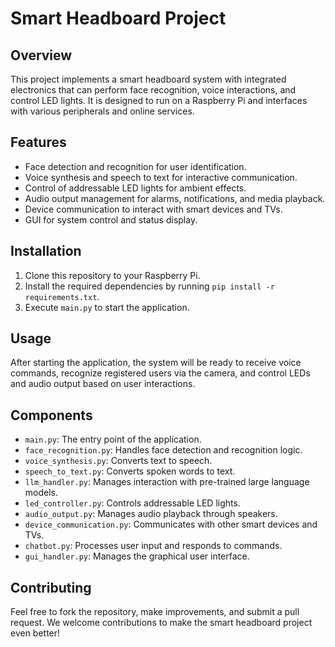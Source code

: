 # Smart Headboard Project

## Overview
This project implements a smart headboard system with integrated electronics that can perform face recognition, voice interactions, and control LED lights. It is designed to run on a Raspberry Pi and interfaces with various peripherals and online services.

## Features
- Face detection and recognition for user identification.
- Voice synthesis and speech to text for interactive communication.
- Control of addressable LED lights for ambient effects.
- Audio output management for alarms, notifications, and media playback.
- Device communication to interact with smart devices and TVs.
- GUI for system control and status display.

## Installation
1. Clone this repository to your Raspberry Pi.
2. Install the required dependencies by running `pip install -r requirements.txt`.
3. Execute `main.py` to start the application.

## Usage
After starting the application, the system will be ready to receive voice commands, recognize registered users via the camera, and control LEDs and audio output based on user interactions.

## Components
- `main.py`: The entry point of the application.
- `face_recognition.py`: Handles face detection and recognition logic.
- `voice_synthesis.py`: Converts text to speech.
- `speech_to_text.py`: Converts spoken words to text.
- `llm_handler.py`: Manages interaction with pre-trained large language models.
- `led_controller.py`: Controls addressable LED lights.
- `audio_output.py`: Manages audio playback through speakers.
- `device_communication.py`: Communicates with other smart devices and TVs.
- `chatbot.py`: Processes user input and responds to commands.
- `gui_handler.py`: Manages the graphical user interface.

## Contributing
Feel free to fork the repository, make improvements, and submit a pull request. We welcome contributions to make the smart headboard project even better!
